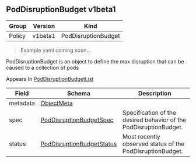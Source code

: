 ## PodDisruptionBudget v1beta1

Group        | Version     | Kind
------------ | ---------- | -----------
Policy | v1beta1 | PodDisruptionBudget

> Example yaml coming soon...



PodDisruptionBudget is an object to define the max disruption that can be caused to a collection of pods

<aside class="notice">
Appears In  <a href="#poddisruptionbudgetlist-v1beta1">PodDisruptionBudgetList</a> </aside>

Field        | Schema     | Description
------------ | ---------- | -----------
metadata | [ObjectMeta](#objectmeta-v1) | 
spec | [PodDisruptionBudgetSpec](#poddisruptionbudgetspec-v1beta1) | Specification of the desired behavior of the PodDisruptionBudget.
status | [PodDisruptionBudgetStatus](#poddisruptionbudgetstatus-v1beta1) | Most recently observed status of the PodDisruptionBudget.

